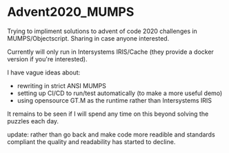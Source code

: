 # Advent2020_MUMPS

Trying to impliment solutions to advent of code 2020 challenges in MUMPS/Objectscript. Sharing in case anyone interested.

Currently will only run in Intersystems IRIS/Cache (they provide a docker version if you're interested).

I have vague ideas about:
- rewriting in strict ANSI MUMPS 
- setting up CI/CD to run/test automatically (to make a more useful demo)
- using opensource GT.M as the runtime rather than Intersystems IRIS

It remains to be seen if I will spend any time on this beyond solving the puzzles each day.

update: rather than go back and make code more readible and standards compliant the quality and readability has started to decline.  
